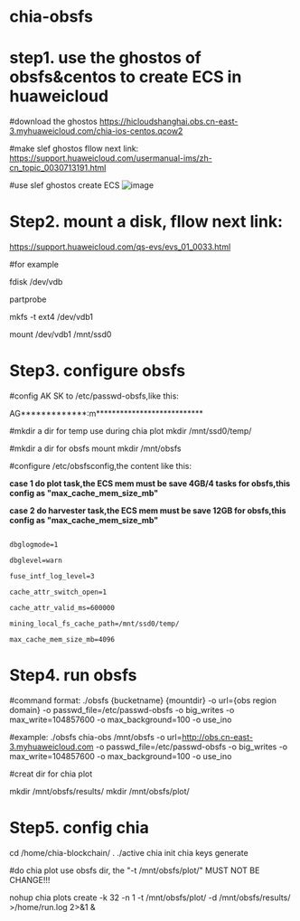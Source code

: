 # chia-obsfs


# step1. use the ghostos of obsfs&centos to create ECS in huaweicloud

#download the ghostos
https://hicloudshanghai.obs.cn-east-3.myhuaweicloud.com/chia-ios-centos.qcow2

#make slef ghostos fllow next link:
https://support.huaweicloud.com/usermanual-ims/zh-cn_topic_0030713191.html

#use slef ghostos create ECS
![image](https://user-images.githubusercontent.com/32640053/116501938-bd7c9380-a8e4-11eb-8e7f-756a500c7ce0.png)


# Step2.  mount a disk, fllow next link:
https://support.huaweicloud.com/qs-evs/evs_01_0033.html

#for example

fdisk /dev/vdb

partprobe

mkfs -t ext4 /dev/vdb1

mount /dev/vdb1 /mnt/ssd0

# Step3. configure obsfs

#config AK SK to /etc/passwd-obsfs,like this:

AG*************:m***************************

#mkdir a dir for temp use during chia plot
mkdir /mnt/ssd0/temp/

#mkdir a dir for obsfs mount
mkdir /mnt/obsfs

#configure /etc/obsfsconfig,the content like this:

 **case 1 do plot task,the ECS mem must be save 4GB/4 tasks for obsfs,this config as "max_cache_mem_size_mb"**
 
 **case 2 do harvester task,the ECS mem must be save 12GB for obsfs,this config as "max_cache_mem_size_mb"**

```

dbglogmode=1

dbglevel=warn

fuse_intf_log_level=3

cache_attr_switch_open=1

cache_attr_valid_ms=600000

mining_local_fs_cache_path=/mnt/ssd0/temp/

max_cache_mem_size_mb=4096

```

# Step4. run obsfs
#command format:
./obsfs {bucketname} {mountdir} -o url={obs region domain} -o passwd_file=/etc/passwd-obsfs -o big_writes -o max_write=104857600 -o max_background=100 -o use_ino

#example:
./obsfs chia-obs /mnt/obsfs -o url=http://obs.cn-east-3.myhuaweicloud.com -o passwd_file=/etc/passwd-obsfs -o big_writes -o max_write=104857600 -o max_background=100 -o use_ino

#creat dir for chia plot

mkdir /mnt/obsfs/results/ 
mkdir /mnt/obsfs/plot/

# Step5. config chia 

cd /home/chia-blockchain/
. ./active
chia init
chia keys generate

#do chia plot use obsfs dir, the "-t /mnt/obsfs/plot/" MUST NOT BE CHANGE!!!

nohup chia plots create -k 32 -n 1 -t /mnt/obsfs/plot/ -d /mnt/obsfs/results/  >/home/run.log 2>&1 &


